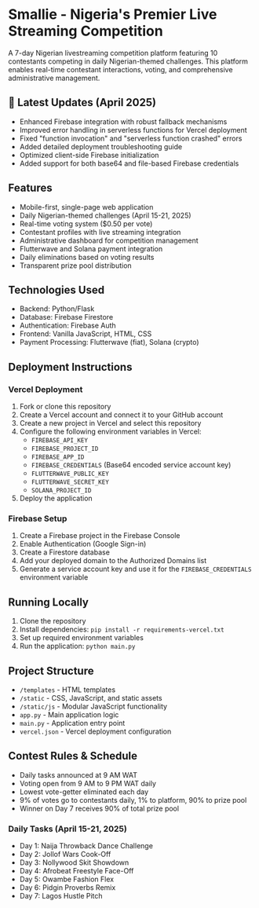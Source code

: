 # Smallie - Nigeria's Premier Live Streaming Competition

A 7-day Nigerian livestreaming competition platform featuring 10 contestants competing in daily Nigerian-themed challenges. This platform enables real-time contestant interactions, voting, and comprehensive administrative management.

## 🚀 Latest Updates (April 2025)

- Enhanced Firebase integration with robust fallback mechanisms
- Improved error handling in serverless functions for Vercel deployment
- Fixed "function invocation" and "serverless function crashed" errors
- Added detailed deployment troubleshooting guide
- Optimized client-side Firebase initialization
- Added support for both base64 and file-based Firebase credentials

## Features

- Mobile-first, single-page web application
- Daily Nigerian-themed challenges (April 15-21, 2025)
- Real-time voting system ($0.50 per vote)
- Contestant profiles with live streaming integration
- Administrative dashboard for competition management
- Flutterwave and Solana payment integration
- Daily eliminations based on voting results
- Transparent prize pool distribution

## Technologies Used

- Backend: Python/Flask
- Database: Firebase Firestore
- Authentication: Firebase Auth
- Frontend: Vanilla JavaScript, HTML, CSS
- Payment Processing: Flutterwave (fiat), Solana (crypto)

## Deployment Instructions

### Vercel Deployment

1. Fork or clone this repository
2. Create a Vercel account and connect it to your GitHub account
3. Create a new project in Vercel and select this repository
4. Configure the following environment variables in Vercel:
   - `FIREBASE_API_KEY`
   - `FIREBASE_PROJECT_ID`
   - `FIREBASE_APP_ID`
   - `FIREBASE_CREDENTIALS` (Base64 encoded service account key)
   - `FLUTTERWAVE_PUBLIC_KEY`
   - `FLUTTERWAVE_SECRET_KEY`
   - `SOLANA_PROJECT_ID`
5. Deploy the application

### Firebase Setup

1. Create a Firebase project in the Firebase Console
2. Enable Authentication (Google Sign-in)
3. Create a Firestore database
4. Add your deployed domain to the Authorized Domains list
5. Generate a service account key and use it for the `FIREBASE_CREDENTIALS` environment variable

## Running Locally

1. Clone the repository
2. Install dependencies: `pip install -r requirements-vercel.txt`
3. Set up required environment variables
4. Run the application: `python main.py`

## Project Structure

- `/templates` - HTML templates
- `/static` - CSS, JavaScript, and static assets
- `/static/js` - Modular JavaScript functionality
- `app.py` - Main application logic
- `main.py` - Application entry point
- `vercel.json` - Vercel deployment configuration

## Contest Rules & Schedule

- Daily tasks announced at 9 AM WAT
- Voting open from 9 AM to 9 PM WAT daily
- Lowest vote-getter eliminated each day
- 9% of votes go to contestants daily, 1% to platform, 90% to prize pool
- Winner on Day 7 receives 90% of total prize pool

### Daily Tasks (April 15-21, 2025)
- Day 1: Naija Throwback Dance Challenge
- Day 2: Jollof Wars Cook-Off
- Day 3: Nollywood Skit Showdown
- Day 4: Afrobeat Freestyle Face-Off
- Day 5: Owambe Fashion Flex
- Day 6: Pidgin Proverbs Remix
- Day 7: Lagos Hustle Pitch